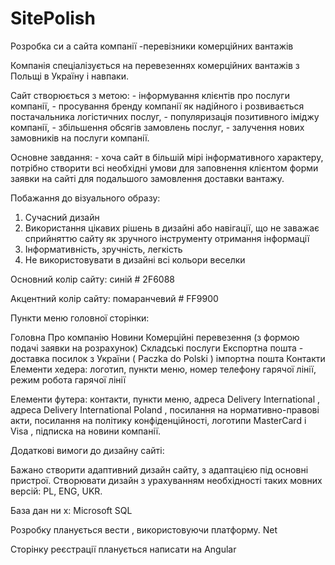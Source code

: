 # SitePolish
Розробка си а сайта компанії -перевізники комерційних вантажів

Компанія спеціалізується на перевезеннях комерційних вантажів з Польщі в Україну і навпаки.

 

Сайт створюється з метою: - інформування клієнтів про послуги компанії, - просування бренду компанії як надійного і розвивається постачальника логістичних послуг, - популяризація позитивного іміджу компанії, - збільшення обсягів замовлень послуг, - залучення нових замовників на послуги компанії.





 

Основне завдання: - хоча сайт в більшій мірі інформативного характеру, потрібно створити всі необхідні умови для заповнення клієнтом форми заявки на сайті для подальшого замовлення доставки вантажу.

 

Побажання до візуального образу:
1. Сучасний дизайн
2. Використання цікавих рішень в дизайні або навігації, що не заважає сприйняттю сайту як зручного інструменту отримання інформації
3. Інформативність, зручність, легкість
4. Не використовувати в дизайні всі кольори веселки

Основний колір сайту: синій # 2F6088

Акцентний колір сайту: помаранчевий # FF9900

 

Пункти меню головної сторінки:

Головна
Про компанію
Новини 
Комерційні перевезення (з формою подачі заявки на розрахунок)
Складські послуги
Експортна пошта - доставка посилок з України ( Paczka do Polski )
імпортна пошта
Контакти
Елементи хедера: логотип, пункти меню, номер телефону гарячої лінії, режим робота гарячої лінії

Елементи футера: контакти, пункти меню, адреса Delivery International , адреса Delivery International Poland , посилання на нормативно-правові акти, посилання на політику конфіденційності, логотипи MasterCard і Visa , підписка на новини компанії.

 

Додаткові вимоги до дизайну сайті:

Бажано створити адаптивний дизайн сайту, з адаптацією під основні пристрої.
Створювати дизайн з урахуванням необхідності таких мовних версій: PL, ENG, UKR.
 

База дан ни х: Microsoft SQL

Розробку планується вести , використовуючи платформу. Net

Сторінку реєстрації планується написати на Angular
